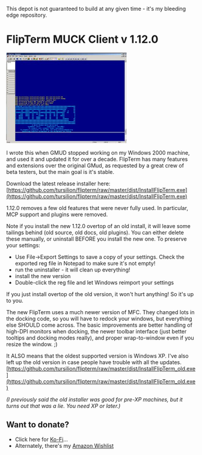 This depot is not guaranteed to build at any given time - it's my bleeding edge repository.

FlipTerm MUCK Client v 1.12.0
=============================

![Screenshot](https://github.com/tursilion/flipterm/raw/master/dist/flipterm.jpg)

I wrote this when GMUD stopped working on my Windows 2000 machine, and used it and updated it for over a decade. FlipTerm has many features and extensions over the original GMud, as requested by a great crew of beta testers, but the main goal is it's stable.

Download the latest release installer here: [https://github.com/tursilion/flipterm/raw/master/dist/InstallFlipTerm.exe](https://github.com/tursilion/flipterm/raw/master/dist/InstallFlipTerm.exe)

1.12.0 removes a few old features that were never fully used. In particular, MCP support and plugins were removed.

Note if you install the new 1.12.0 overtop of an old install, it will leave some tailings behind (old source, old docs, old plugins). You can either delete these manually, or uninstall BEFORE you install the new one. To preserve your settings:

- Use File->Export Settings to save a copy of your settings. Check the exported reg file in Notepad to make sure it's not empty!
- run the uninstaller - it will clean up everything!
- install the new version
- Double-click the reg file and let Windows reimport your settings

If you just install overtop of the old version, it won't hurt anything! So it's up to you.

The new FlipTerm uses a much newer version of MFC. They changed lots in the docking code, so you will have to redock your windows, but everything else SHOULD come across. The basic improvements are better handling of high-DPI monitors when docking, the newer toolbar interface (just better tooltips and docking modes really), and proper wrap-to-window even if you resize the window. ;)

It ALSO means that the oldest supported version is Windows XP. I've also left up the old version in case people have trouble with all the updates. [https://github.com/tursilion/flipterm/raw/master/dist/InstallFlipTerm_old.exe](https://github.com/tursilion/flipterm/raw/master/dist/InstallFlipTerm_old.exe)

*(I previously said the old installer was good for pre-XP machines, but it turns out that was a lie. You need XP or later.)*


Want to donate?
---------------

- Click here for [Ko-Fi](https://ko-fi.com/tursilion)...
- Alternately, there's my [Amazon Wishlist](http://www.amazon.com/gp/registry/2AFCOAM5DD1L6/ref=cm_aya_wl/103-5991996-6483001)

